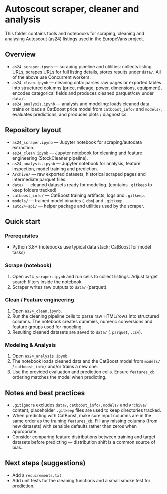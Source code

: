 # Autoscout scraper, cleaner and analysis

This folder contains tools and notebooks for scraping, cleaning and analysing Autoscout (as24) listings used in the EuropeVans project.

## Overview

- `as24_scraper.ipynb` — scraping pipeline and utilities: collects listing URLs, scrapes URLs for full listing details, stores results under `data/`. All of the above use Concurrent workers.
- `as24_clean.ipynb` — cleaning data: parses raw pages or exported tables into structured columns (price, mileage, power, dimensions, equipment), encodes categorical fields and produces cleaned parquet/csv under `data/`.
- `as24_analysis.ipynb` — analysis and modeling: loads cleaned data, trains or loads a CatBoost price model from `catboost_info/` and `models/`, evaluates predictions, and produces plots / diagnostics.

## Repository layout

- `as24_scraper.ipynb` — Jupyter notebook for scraping/autodata extraction.
- `as24_clean.ipynb` — Jupyter notebook for cleaning and feature engineering (StockCleaner pipeline).
- `as24_analysis.ipynb` — Jupyter notebook for analysis, feature inspection, model training and prediction.
- `Archive/` — raw exported datasets, historical scraped pages and intermediate parquet files.
- `data/` — cleaned datasets ready for modeling. (contains `.gitkeep` to keep folders tracked)
- `catboost_info/` — CatBoost training artifacts, logs and `.gitkeep`.
- `models/` — trained model binaries (`.cbm`) and `.gitkeep`.
- `auto24-api/` — helper package and utilities used by the scraper.

## Quick start

### Prerequisites

- Python 3.8+ (notebooks use typical data stack; CatBoost for model tasks)

### Scrape (notebook)

1. Open `as24_scraper.ipynb` and run cells to collect listings. Adjust target search filters inside the notebook.
2. Scraper writes raw outputs to `data/` (parquet).

### Clean / Feature engineering

1. Open `as24_clean.ipynb`.
2. Run the cleaning pipeline cells to parse raw HTML/rows into structured columns. The notebook creates dummies, numeric conversions and feature groups used for modeling.
3. Resulting cleaned datasets are saved to `data/` (`.parquet`, `.csv`).

### Modeling & Analysis

1. Open `as24_analysis.ipynb`.
2. The notebook loads cleaned data and the CatBoost model from `models/` / `catboost_info/` and/or trains a new one.
3. Use the provided evaluation and prediction cells. Ensure `features_cb` ordering matches the model when predicting.

## Notes and best practices

- `.gitignore` excludes `data/`, `catboost_info/`, `models/` and `Archive/` content; placeholder `.gitkeep` files are used to keep directories tracked.
- When predicting with CatBoost, make sure input columns are in the same order as the training `features_cb`. Fill any missing columns (from new datasets) with sensible defaults rather than zeros when appropriate.
- Consider comparing feature distributions between training and target datasets before predicting — distribution shift is a common source of bias.

## Next steps (suggestions)

- Add a `requirements.txt`
- Add unit tests for the cleaning functions and a small smoke test for prediction.
